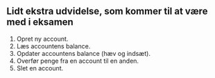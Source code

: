 ## Lidt ekstra udvidelse, som kommer til at være med i eksamen
1. Opret ny account.
2. Læs accountens balance.
3. Opdater accountens balance (hæv og indsæt).
4. Overfør penge fra en account til en anden.
5. Slet en account.
